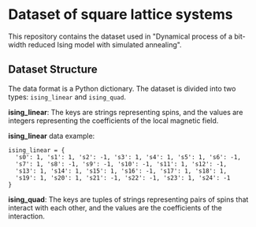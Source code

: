 # Dataset of square lattice systems

This repository contains the dataset used in "Dynamical process of a bit-width reduced Ising model with simulated annealing".

## Dataset Structure 

The data format is a Python dictionary. The dataset is divided into two types: `ising_linear` and `ising_quad`.

**ising_linear**: The keys are strings representing spins, and the values are integers representing the coefficients of the local magnetic field.

**ising_linear** data example:

```
ising_linear = {
  's0': 1, 's1': 1, 's2': -1, 's3': 1, 's4': 1, 's5': 1, 's6': -1, 
  's7': 1, 's8': -1, 's9': -1, 's10': -1, 's11': 1, 's12': -1, 
  's13': 1, 's14': 1, 's15': 1, 's16': -1, 's17': 1, 's18': 1, 
  's19': 1, 's20': 1, 's21': -1, 's22': -1, 's23': 1, 's24': -1
}
```

**ising_quad**: The keys are tuples of strings representing pairs of spins that interact with each other, and the values are the coefficients of the interaction.
